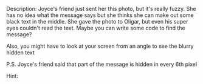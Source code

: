 Description:
Joyce's friend just sent her this photo, but it's really fuzzy. She has no idea what the message says but she thinks she can make out some black text in the middle. She gave the photo to Oligar, but even his super eyes couldn't read the text. Maybe you can write some code to find the message?  

Also, you might have to look at your screen from an angle to see the blurry hidden text

P.S. 
Joyce's friend said that part of the message is hidden in every 6th pixel

Hint:
